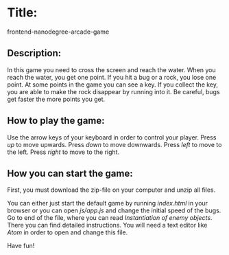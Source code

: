 # Title:
frontend-nanodegree-arcade-game

## Description:
In this game you need to cross the screen and reach the water. When you reach the water, you get one point. If you hit a bug or a rock, you lose one point. At some points in the game you can see a key. If you collect the key, you are able to make the rock disappear by running into it. Be careful, bugs get faster the more points you get.

## How to play the game:
Use the arrow keys of your keyboard in order to control your player. Press *up* to move upwards. Press *down* to move downwards. Press *left* to move to the left. Press *right* to move to the right.

## How you can start the game:
First, you must download the zip-file on your computer and unzip all files.

You can either just start the default game by running *index.html* in your browser or you can open *js/app.js* and change the initial speed of the bugs. Go to end of the file, where you can read *Instantiation of enemy objects*. There you can find detailed instructions. You will need a text editor like *Atom* in order to open and change this file.

Have fun!
